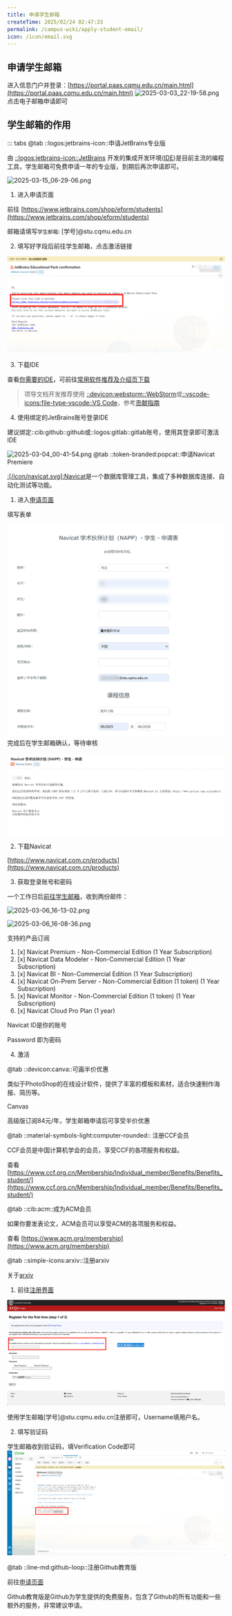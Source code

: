 ```yaml
---
title: 申请学生邮箱
createTime: 2025/02/24 02:47:33
permalink: /campus-wiki/apply-student-email/
icon: /icon/email.svg
---
```


## 申请学生邮箱

进入信息门户并登录：[https://portal.paas.cqmu.edu.cn/main.html](https://portal.paas.cqmu.edu.cn/main.html)
![2025-03-03_22-19-58.png](/src/2025-03-03_22-19-58.png)
点击电子邮箱申请即可



## 学生邮箱的作用

::: tabs
@tab ::logos:jetbrains-icon::申请JetBrains专业版

由 [::logos:jetbrains-icon::JetBrains](https://www.jetbrains.com/zh-cn/) 开发的集成开发环境([IDE](/campus-wiki/common-software/IDE/))是目前主流的编程工具，学生邮箱可免费申请一年的专业版，到期后再次申请即可。

![2025-03-15_06-29-06.png](../../.vuepress/public/src/2025-03-15_06-29-06.png)

1. 进入申请页面

前往 [https://www.jetbrains.com/shop/eform/students](https://www.jetbrains.com/shop/eform/students)

邮箱请填写`学生邮箱`: [学号]@stu.cqmu.edu.cn

2. 填写好字段后前往学生邮箱，点击激活链接

![2025-03-12_16-18-20.png](../../.vuepress/public/src/2025-03-12_16-18-20.png)

3. 下载IDE

查看[你需要的IDE](/campus-wiki/common-software/#ide-篇)，可前往[常用软件推荐及介绍页下载](/public-service/data-center/common-softwares-recommand-and-download/)

> 项导文档开发推荐使用 [::devicon:webstorm::WebStorm](/campus-wiki/common-softwares/IDE/WebStorm/)或[::vscode-icons:file-type-vscode::VS Code](/campus-wiki/common-software/IDE/VSCode/)，参考[贡献指南](/contribute/#我是文档站的开发者)

4. 使用绑定的JetBrains账号登录IDE

建议绑定::cib:github::github或::logos:gitlab::gitlab账号，使用其登录即可激活IDE

![2025-03-04_00-41-54.png](/src/2025-03-04_00-41-54.png)
@tab ::token-branded:popcat::申请Navicat Premiere



[:[/icon/navicat.svg]:Navicat](https://www.navicat.com.cn/)是一个数据库管理工具，集成了多种数据库连接、自动化测试等功能。

1. 进入[申请页面](https://www.navicat.com.cn/sponsorship/education/student)

填写表单

[//]: # (![2025-03-12_23-25-22.png]&#40;/src/2025-03-12_23-25-22.png&#41;)
![2025-03-15_06-50-00.png](../../.vuepress/public/src/2025-03-15_06-50-00.png)
完成后在学生邮箱确认，等待审核

![2025-03-15_06-53-34.png](../../.vuepress/public/src/2025-03-15_06-53-34.png)

2. 下载Navicat

[https://www.navicat.com.cn/products](https://www.navicat.com.cn/products)

3. 获取登录账号和密码

一个工作日后[前往学生邮箱](https://portal.paas.cqmu.edu.cn/main.html)，收到两份邮件：

![2025-03-06_16-13-02.png](/src/2025-03-06_16-13-02.png)

![2025-03-06_16-08-36.png](/src/2025-03-06_16-08-36.png)

支持的产品订阅

1. [x] Navicat Premium - Non-Commercial Edition (1 Year Subscription)
2. [x] Navicat Data Modeler - Non-Commercial Edition (1 Year Subscription)
3. [x] Navicat BI - Non-Commercial Edition (1 Year Subscription)
4. [x] Navicat On-Prem Server - Non-Commercial Edition (1 token) (1 Year Subscription)
5. [x] Navicat Monitor - Non-Commercial Edition (1 token) (1 Year Subscription)
6. [x] Navicat Cloud Pro Plan (1 year)

Navicat ID是你的账号

Password 即为密码

4. 激活

[//]: # (![2025-03-15_06-47-05.png]&#40;../../.vuepress/public/src/2025-03-15_06-47-05.png&#41;)

@tab ::devicon:canva::可画半价优惠

类似于PhotoShop的在线设计软件，提供了丰富的模板和素材，适合快速制作海报、简历等。

<LinkCard icon="::devicon:canva::" href="https://www.canva.cn/" title="可画" >Canvas</LinkCard>

高级版订阅84元/年，学生邮箱申请后可享受半价优惠

@tab ::material-symbols-light:computer-rounded:: 注册CCF会员

CCF会员是中国计算机学会的会员，享受CCF的各项服务和权益。

查看 [https://www.ccf.org.cn/Membership/Individual_member/Benefits/Benefits_student/](https://www.ccf.org.cn/Membership/Individual_member/Benefits/Benefits_student/)

@tab ::cib:acm::成为ACM会员

如果你要发表论文，ACM会员可以享受ACM的各项服务和权益。

查看 [https://www.acm.org/membership](https://www.acm.org/membership)

@tab ::simple-icons:arxiv::注册arxiv

关于[arxiv](/project-docs/academic-conversion/#arxiv)

1. 前往[注册界面](https://arxiv.org/user/register?submit=Register+for+the+first+time)

![2025-03-15_06-24-52.png](../../.vuepress/public/src/2025-03-15_06-24-52.png)


使用学生邮箱[学号]@stu.cqmu.edu.cn注册即可，Username填用户名。

2. 填写验证码

学生邮箱收到验证码，填Verification Code即可
![2025-03-15_06-19-33.png](../../.vuepress/public/src/2025-03-15_06-19-33.png)

@tab ::line-md:github-loop::注册Github教育版


前往[申请页面](https://education.github.com/pack)


Github教育版是Github为学生提供的免费服务，包含了Github的所有功能和一些额外的服务，非常建议申请。

